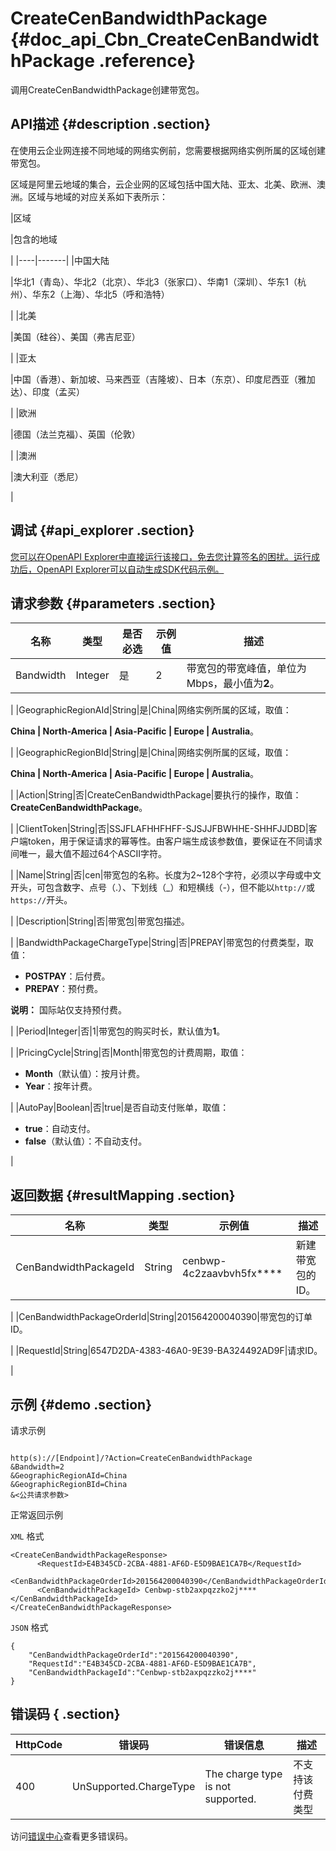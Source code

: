 # CreateCenBandwidthPackage {#doc_api_Cbn_CreateCenBandwidthPackage .reference}

调用CreateCenBandwidthPackage创建带宽包。

## API描述 {#description .section}

在使用云企业网连接不同地域的网络实例前，您需要根据网络实例所属的区域创建带宽包。

区域是阿里云地域的集合，云企业网的区域包括中国大陆、亚太、北美、欧洲、澳洲。区域与地域的对应关系如下表所示：

|区域

|包含的地域

|
|----|-------|
|中国大陆

|华北1（青岛）、华北2（北京）、华北3（张家口）、华南1（深圳）、华东1（杭州）、华东2（上海）、华北5（呼和浩特）

|
|北美

|美国（硅谷）、美国（弗吉尼亚）

|
|亚太

|中国（香港）、新加坡、马来西亚（吉隆坡）、日本（东京）、印度尼西亚（雅加达）、印度（孟买）

|
|欧洲

|德国（法兰克福）、英国（伦敦）

|
|澳洲

|澳大利亚（悉尼）

|

## 调试 {#api_explorer .section}

[您可以在OpenAPI Explorer中直接运行该接口，免去您计算签名的困扰。运行成功后，OpenAPI Explorer可以自动生成SDK代码示例。](https://api.aliyun.com/#product=Cbn&api=CreateCenBandwidthPackage&type=RPC&version=2017-09-12)

## 请求参数 {#parameters .section}

|名称|类型|是否必选|示例值|描述|
|--|--|----|---|--|
|Bandwidth|Integer|是|2|带宽包的带宽峰值，单位为Mbps，最小值为**2**。

 |
|GeographicRegionAId|String|是|China|网络实例所属的区域，取值：

 **China | North-America | Asia-Pacific | Europe | Australia**。

 |
|GeographicRegionBId|String|是|China|网络实例所属的区域，取值：

 **China | North-America | Asia-Pacific | Europe | Australia**。

 |
|Action|String|否|CreateCenBandwidthPackage|要执行的操作，取值：**CreateCenBandwidthPackage**。

 |
|ClientToken|String|否|SSJFLAFHHFHFF-SJSJJFBWHHE-SHHFJJDBD|客户端token，用于保证请求的幂等性。由客户端生成该参数值，要保证在不同请求间唯一，最大值不超过64个ASCII字符。

 |
|Name|String|否|cen|带宽包的名称。长度为2~128个字符，必须以字母或中文开头，可包含数字、点号（.）、下划线（\_）和短横线（-），但不能以`http://`或`https://`开头。

 |
|Description|String|否|带宽包|带宽包描述。

 |
|BandwidthPackageChargeType|String|否|PREPAY|带宽包的付费类型，取值：

 -   **POSTPAY**：后付费。
-   **PREPAY**：预付费。

 **说明：** 国际站仅支持预付费。

 |
|Period|Integer|否|1|带宽包的购买时长，默认值为**1**。

 |
|PricingCycle|String|否|Month|带宽包的计费周期，取值：

 -   **Month**（默认值）：按月计费。
-   **Year**：按年计费。

 |
|AutoPay|Boolean|否|true|是否自动支付账单，取值：

 -   **true**：自动支付。
-   **false**（默认值）：不自动支付。

 |

## 返回数据 {#resultMapping .section}

|名称|类型|示例值|描述|
|--|--|---|--|
|CenBandwidthPackageId|String|cenbwp-4c2zaavbvh5fx\*\*\*\*|新建带宽包的ID。

 |
|CenBandwidthPackageOrderId|String|201564200040390|带宽包的订单ID。

 |
|RequestId|String|6547D2DA-4383-46A0-9E39-BA324492AD9F|请求ID。

 |

## 示例 {#demo .section}

请求示例

``` {#request_demo}

http(s)://[Endpoint]/?Action=CreateCenBandwidthPackage
&Bandwidth=2
&GeographicRegionAId=China 
&GeographicRegionBId=China 
&<公共请求参数>

```

正常返回示例

`XML` 格式

``` {#xml_return_success_demo}
<CreateCenBandwidthPackageResponse>
      <RequestId>E4B345CD-2CBA-4881-AF6D-E5D9BAE1CA7B</RequestId>
      <CenBandwidthPackageOrderId>201564200040390</CenBandwidthPackageOrderId>
      <CenBandwidthPackageId> Cenbwp-stb2axpqzzko2j****</CenBandwidthPackageId>
</CreateCenBandwidthPackageResponse>
```

`JSON` 格式

``` {#json_return_success_demo}
{
	"CenBandwidthPackageOrderId":"201564200040390",
	"RequestId":"E4B345CD-2CBA-4881-AF6D-E5D9BAE1CA7B",
	"CenBandwidthPackageId":"Cenbwp-stb2axpqzzko2j****"
}
```

## 错误码 { .section}

|HttpCode|错误码|错误信息|描述|
|--------|---|----|--|
|400|UnSupported.ChargeType|The charge type is not supported.|不支持该付费类型|

访问[错误中心](https://error-center.aliyun.com/status/product/Cbn)查看更多错误码。

